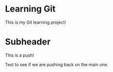 # Learning Git

This is my Git learning project!


# Subheader

This is a push!

Test to see if we are pushing back on the main one.